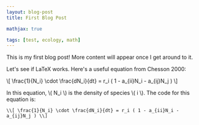 ```yaml
---
layout: blog-post
title: First Blog Post

mathjax: true

tags: [test, ecology, math]
---
```


This is my first blog post! More content will appear once I get around to it.

Let's see if LaTeX works. Here's a useful equation from Chesson 2000:

\\[ \frac{1}{N_i} \cdot \frac{dN_i}{dt} = r_i ( 1 - a_{ii}N_i - a_{ij}N_j ) \\]

In this equation, \\( N_i \\) is the density of species \\( i \\). The code for this
equation is:

    \\[ \frac{1}{N_i} \cdot \frac{dN_i}{dt} = r_i ( 1 - a_{ii}N_i - a_{ij}N_j ) \\]
